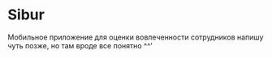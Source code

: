 # Sibur
Мобильное приложение для оценки вовлеченности сотрудников
напишу чуть позже, но там вроде все понятно ^^'
